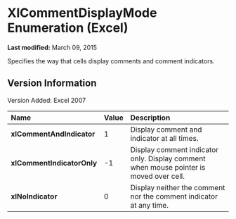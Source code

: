 
# XlCommentDisplayMode Enumeration (Excel)

 **Last modified:** March 09, 2015

Specifies the way that cells display comments and comment indicators.

## Version Information

Version Added: Excel 2007 



|**Name**|**Value**|**Description**|
|:-----|:-----|:-----|
| **xlCommentAndIndicator**|1|Display comment and indicator at all times.|
| **xlCommentIndicatorOnly**|-1|Display comment indicator only. Display comment when mouse pointer is moved over cell.|
| **xlNoIndicator**|0|Display neither the comment nor the comment indicator at any time.|
